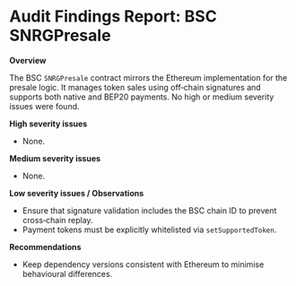# Audit Findings Report: BSC SNRGPresale

**Overview**

The BSC `SNRGPresale` contract mirrors the Ethereum implementation for the presale logic.  It manages token sales using off‑chain signatures and supports both native and BEP20 payments.  No high or medium severity issues were found.

**High severity issues**

- None.

**Medium severity issues**

- None.

**Low severity issues / Observations**

- Ensure that signature validation includes the BSC chain ID to prevent cross‑chain replay.
- Payment tokens must be explicitly whitelisted via `setSupportedToken`.

**Recommendations**

- Keep dependency versions consistent with Ethereum to minimise behavioural differences.